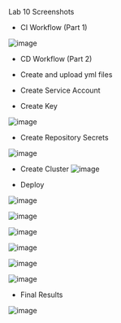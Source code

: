 Lab 10 Screenshots

- CI Workflow (Part 1)

![image](https://user-images.githubusercontent.com/42878755/168530691-86e13141-8597-43eb-a2bb-942153b13da1.png)

- CD Workflow (Part 2)
 
 - Create and upload yml files
 - Create Service Account
 - Create Key

![image](https://user-images.githubusercontent.com/42878755/168532960-b5048328-5a77-4959-9c77-7d5a0bd0b340.png)

 - Create Repository Secrets
 
![image](https://user-images.githubusercontent.com/42878755/168533633-f814d098-0dec-4bba-bc52-742249b0a986.png)

 - Create Cluster
![image](https://user-images.githubusercontent.com/42878755/168535543-4fdf2740-983a-4322-8276-e725e53a0783.png)

 - Deploy

![image](https://user-images.githubusercontent.com/42878755/168535446-d837d9d2-ac38-489d-afc7-bc4b310c05da.png)

![image](https://user-images.githubusercontent.com/42878755/168535749-383f1ecf-80c3-4909-b322-6297ee1de19d.png)

![image](https://user-images.githubusercontent.com/42878755/168535862-185c9408-d250-4579-ad02-bc44da21de5c.png)

![image](https://user-images.githubusercontent.com/42878755/168542998-8fe5cd3d-f1bf-40a6-a915-6e9bf68ff8b4.png)

![image](https://user-images.githubusercontent.com/42878755/168543144-7206777a-74f2-49c3-a878-1b490b0d3a40.png)

![image](https://user-images.githubusercontent.com/42878755/168544881-fcc409a3-8002-4fac-94ff-36001bd27c48.png)

 - Final Results

![image](https://user-images.githubusercontent.com/42878755/168544809-8874bd88-ea9f-465a-bc30-fa2612fb406b.png)

